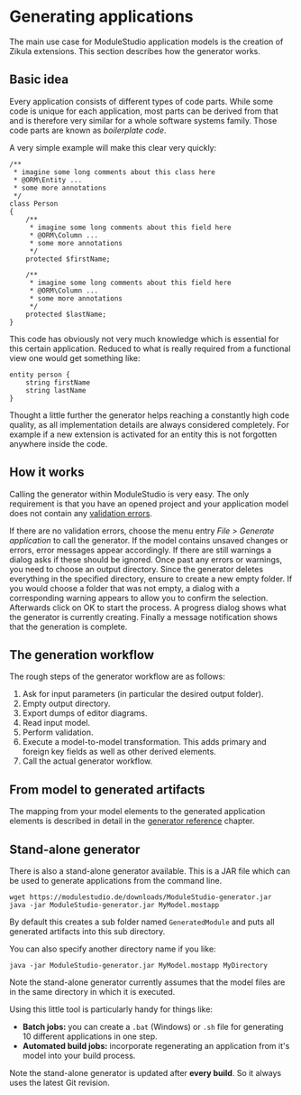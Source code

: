 # Generating applications

The main use case for ModuleStudio application models is the creation of Zikula extensions. This section describes how the generator works.

## Basic idea

Every application consists of different types of code parts. While some code is unique for each application, most parts can be derived from that and is therefore very similar for a whole software systems family. Those code parts are known as *boilerplate code*.

A very simple example will make this clear very quickly:

    /**
     * imagine some long comments about this class here
     * @ORM\Entity ...
     * some more annotations
     */
    class Person
    {
        /**
         * imagine some long comments about this field here
         * @ORM\Column ...
         * some more annotations
         */
        protected $firstName;

        /**
         * imagine some long comments about this field here
         * @ORM\Column ...
         * some more annotations
         */
        protected $lastName;
    }

This code has obviously not very much knowledge which is essential for this certain application. Reduced to what is really required from a functional view one would get something like:

    entity person {
        string firstName
        string lastName
    }

Thought a little further the generator helps reaching a constantly high code quality, as all implementation details are always considered completely. For example if a new extension is activated for an entity this is not forgotten anywhere inside the code.

## How it works

Calling the generator within ModuleStudio is very easy. The only requirement is that you have an opened project and your application model does not contain any [validation errors](50-Validation.md#validation).

If there are no validation errors, choose the menu entry *File > Generate application* to call the generator. If the model contains unsaved changes or errors, error messages appear accordingly. If there are still warnings a dialog asks if these should be ignored. Once past any errors or warnings, you need to choose an output directory. Since the generator deletes everything in the specified directory, ensure to create a new empty folder. If you would choose a folder that was not empty, a dialog with a corresponding warning appears to allow you to confirm the selection. Afterwards click on OK to start the process. A progress dialog shows what the generator is currently creating. Finally a message notification shows that the generation is complete.

## The generation workflow

The rough steps of the generator workflow are as follows:

1. Ask for input parameters (in particular the desired output folder).
2. Empty output directory.
3. Export dumps of editor diagrams.
4. Read input model.
5. Perform validation.
6. Execute a model-to-model transformation. This adds primary and foreign key fields as well as other derived elements.
7. Call the actual generator workflow.

## From model to generated artifacts

The mapping from your model elements to the generated application elements is described in detail in the [generator reference](87-GeneratorReference.md#generator-reference) chapter.

## Stand-alone generator

There is also a stand-alone generator available. This is a JAR file which can be used to generate applications from the command line.

    wget https://modulestudio.de/downloads/ModuleStudio-generator.jar
    java -jar ModuleStudio-generator.jar MyModel.mostapp

By default this creates a sub folder named `GeneratedModule` and puts all generated artifacts into this sub directory.

You can also specify another directory name if you like:

    java -jar ModuleStudio-generator.jar MyModel.mostapp MyDirectory

Note the stand-alone generator currently assumes that the model files are in the same directory in which it is executed.

Using this little tool is particularly handy for things like:

* **Batch jobs:** you can create a `.bat` (Windows) or `.sh` file for generating 10 different applications in one step.
* **Automated build jobs:** incorporate regenerating an application from it's model into your build process.

Note the stand-alone generator is updated after **every build**. So it always uses the latest Git revision.
